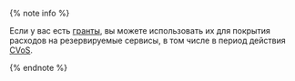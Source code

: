 {% note info %}

Если у вас есть [гранты](../../billing/concepts/bonus-account.md), вы можете использовать их для покрытия расходов на резервируемые сервисы, в том числе в период действия [CVoS](../../billing/concepts/cvos.md).

{% endnote %}